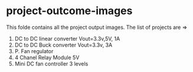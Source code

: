 # project-outcome-images
This folde contains all the project output images. The list of projects are => <br>
1) DC to DC linear converter Vout=3.3v,5V, 1A
2) DC to DC Buck converter Vout=3.3v, 3A
3) P. Fan regulator
4) 4 Chanel Relay Module 5V
5) Mini DC fan controller 3 levels
